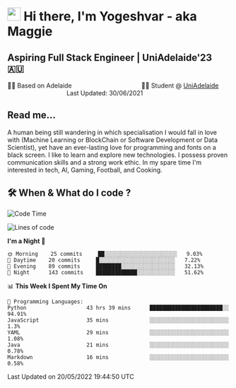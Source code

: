 <h1><img src="https://emojis.slackmojis.com/emojis/images/1531849430/4246/blob-sunglasses.gif?1531849430" width="30"/> Hi there, I'm Yogeshvar - aka Maggie</h1>

## Aspiring Full Stack Engineer | UniAdelaide'23 🇦🇺  
🏂🏻  Based on Adelaide &nbsp;&nbsp;&nbsp;&nbsp;&nbsp;&nbsp;&nbsp;&nbsp;&nbsp;&nbsp;&nbsp;&nbsp;&nbsp;&nbsp;&nbsp;&nbsp;&nbsp;&nbsp;&nbsp;&nbsp;&nbsp;&nbsp;&nbsp;&nbsp;&nbsp;&nbsp;&nbsp;&nbsp;&nbsp;&nbsp;&nbsp;&nbsp;&nbsp;&nbsp;&nbsp;&nbsp;&nbsp;&nbsp;&nbsp;👨‍💻 Student @ [UniAdelaide](https://www.adelaide.edu.au)   &nbsp;&nbsp;&nbsp;&nbsp;&nbsp;&nbsp;&nbsp;&nbsp;&nbsp;&nbsp;&nbsp;&nbsp;&nbsp;&nbsp;&nbsp;&nbsp;&nbsp;&nbsp;&nbsp;&nbsp;&nbsp;&nbsp;&nbsp;&nbsp;&nbsp;&nbsp;&nbsp;&nbsp;&nbsp;&nbsp;&nbsp;&nbsp; &nbsp;Last Updated: 30/06/2021

## Read me...

A human being still wandering in which specialisation I would fall in love with (Machine Learning or BlockChain or Software Development or Data Scientist), yet have an ever-lasting love for programming and fonts on a black screen. I like to learn and explore new technologies. I possess proven communication skills and a strong work ethic. In my spare time I'm interested in tech, AI, Gaming, Football, and Cooking.

## 🛠 When & What do I code ?  

<!--START_SECTION:waka-->
![Code Time](http://img.shields.io/badge/Code%20Time-1%2C505%20hrs%205%20mins-blue)

![Lines of code](https://img.shields.io/badge/From%20Hello%20World%20I%27ve%20Written-7%20Million%20lines%20of%20code-blue)

**I'm a Night 🦉** 

```text
🌞 Morning    25 commits     ██░░░░░░░░░░░░░░░░░░░░░░░   9.03% 
🌆 Daytime    20 commits     █░░░░░░░░░░░░░░░░░░░░░░░░   7.22% 
🌃 Evening    89 commits     ████████░░░░░░░░░░░░░░░░░   32.13% 
🌙 Night      143 commits    █████████████░░░░░░░░░░░░   51.62%

```


📊 **This Week I Spent My Time On** 

```text
💬 Programming Languages: 
Python                   43 hrs 39 mins      ███████████████████████░░   94.91% 
JavaScript               35 mins             ░░░░░░░░░░░░░░░░░░░░░░░░░   1.3% 
YAML                     29 mins             ░░░░░░░░░░░░░░░░░░░░░░░░░   1.08% 
Java                     21 mins             ░░░░░░░░░░░░░░░░░░░░░░░░░   0.78% 
Markdown                 16 mins             ░░░░░░░░░░░░░░░░░░░░░░░░░   0.58%

```


 Last Updated on 20/05/2022 19:44:50 UTC
<!--END_SECTION:waka-->
